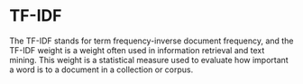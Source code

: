 # TF-IDF
The TF-IDF stands for term frequency-inverse document frequency, and the TF-IDF weight is a weight often used in information retrieval and text mining. This weight is a statistical measure used to evaluate how important a word is to a document in a collection or corpus. 
